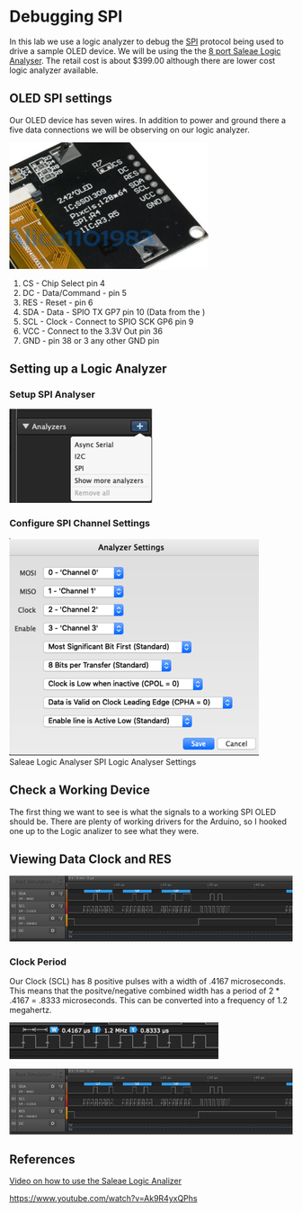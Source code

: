 # Debugging SPI

In this lab we use a logic analyzer to debug the [SPI](https://en.wikipedia.org/wiki/Serial_Peripheral_Interface) protocol being used to drive a sample OLED device. We will be using the the [8 port Saleae Logic Analyser](https://www.saleae.com/).  The retail cost is about $399.00 although there are lower cost logic analyzer available.

## OLED SPI settings
Our OLED device has seven wires.  In addition to power and ground there a five data connections we will be observing on our logic analyzer.

![SPI OLED Connections](img/oled-back-connections.png)

1. CS - Chip Select pin 4
2. DC - Data/Command - pin 5
3. RES - Reset - pin 6
4. SDA - Data - SPIO TX GP7 pin 10 (Data from the )
5. SCL - Clock - Connect to SPIO SCK GP6 pin 9
6. VCC - Connect to the 3.3V Out pin 36
7. GND - pin 38 or 3 any other GND pin

## Setting up a Logic Analyzer
### Setup SPI Analyser
![SPI Logic Analyser Analysis Option](img/spi-logic-analyser.png)

### Configure SPI Channel Settings
![SPI Logic Analyser Settings](img/spi-logic-analyser-settings.png)<br/>
Saleae Logic Analyser SPI Logic Analyser Settings

## Check a Working Device
The first thing we want to see is what the signals to a working SPI OLED should be.  There are plenty of working drivers for the Arduino, so I hooked one up to the Logic analizer to see what they were.

## Viewing Data Clock and RES
![](img/spi-logic-analyser-data-clock-reset.png)

### Clock Period
Our Clock (SCL) has 8 positive pulses with a width of .4167 microseconds.  This means that the positve/negative combined width has a period of 2 * .4167 = .8333 microseconds.  This can be converted into a frequency of 1.2 megahertz.

![](img/spi-logic-analyser-clock-period.png)

![](img/spi-logic-analyser-clock-gap.png)

## References

[Video on how to use the Saleae Logic Analizer](https://www.youtube.com/watch?v=WMV04hzPKuM)

https://www.youtube.com/watch?v=Ak9R4yxQPhs
